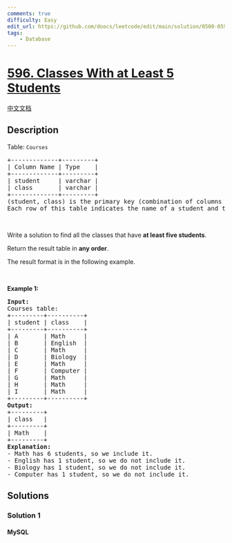 ```yaml
---
comments: true
difficulty: Easy
edit_url: https://github.com/doocs/leetcode/edit/main/solution/0500-0599/0596.Classes%20With%20at%20Least%205%20Students/README_EN.md
tags:
    - Database
---
```


<!-- problem:start -->

# [596. Classes With at Least 5 Students](https://leetcode.com/problems/classes-with-at-least-5-students)

[中文文档](/solution/0500-0599/0596.Classes%20With%20at%20Least%205%20Students/README.md)

## Description

<!-- description:start -->

<p>Table: <code>Courses</code></p>

<pre>
+-------------+---------+
| Column Name | Type    |
+-------------+---------+
| student     | varchar |
| class       | varchar |
+-------------+---------+
(student, class) is the primary key (combination of columns with unique values) for this table.
Each row of this table indicates the name of a student and the class in which they are enrolled.
</pre>

<p>&nbsp;</p>

<p>Write a solution to find all the classes that have <strong>at least five students</strong>.</p>

<p>Return the result table in <strong>any order</strong>.</p>

<p>The&nbsp;result format is in the following example.</p>

<p>&nbsp;</p>
<p><strong class="example">Example 1:</strong></p>

<pre>
<strong>Input:</strong> 
Courses table:
+---------+----------+
| student | class    |
+---------+----------+
| A       | Math     |
| B       | English  |
| C       | Math     |
| D       | Biology  |
| E       | Math     |
| F       | Computer |
| G       | Math     |
| H       | Math     |
| I       | Math     |
+---------+----------+
<strong>Output:</strong> 
+---------+
| class   |
+---------+
| Math    |
+---------+
<strong>Explanation:</strong> 
- Math has 6 students, so we include it.
- English has 1 student, so we do not include it.
- Biology has 1 student, so we do not include it.
- Computer has 1 student, so we do not include it.
</pre>

<!-- description:end -->

## Solutions

<!-- solution:start -->

### Solution 1

<!-- tabs:start -->

#### MySQL

```sql

```

<!-- tabs:end -->

<!-- solution:end -->

<!-- problem:end -->

